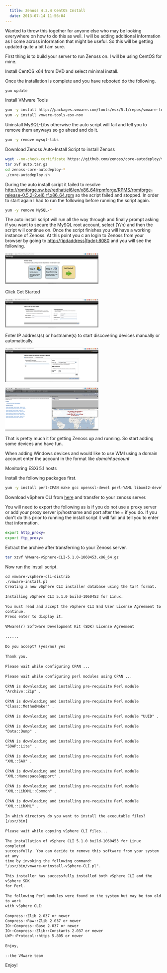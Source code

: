 ```yaml
---
  title: Zenoss 4.2.4 CentOS Install
  date: 2013-07-14 11:56:04
---
```


Wanted to throw this together for anyone else who may be looking
everywhere on how to do this as well. I will be adding additional
information as I come across information that might be useful. So this
will be getting updated quite a bit I am sure.

First thing is to build your server to run Zenoss on. I will be using
CentOS for mine.

Install CentOS x64 from DVD and select minimal install.

Once the installation is complete and you have rebooted do the
following.

```bash
yum update
```

Install VMware Tools

```bash
yum -y install http://packages.vmware.com/tools/esx/5.1/repos/vmware-tools-repo-RHEL6-9.0.0-2.x86_64.rpm
yum -y install vmware-tools-esx-nox
```

Uninstall MySQL-Libs otherwise the auto script will fail and tell you to
remove them anyways so go ahead and do it.

```bash
yum -y remove mysql-libs
```

Download Zenoss Auto-Install Script to install Zenoss

```bash
wget --no-check-certificate https://github.com/zenoss/core-autodeploy/tarball/4.2.4 -O auto.tar.gz
tar xvf auto.tar.gz
cd zenoss-core-autodeploy-*
./core-autodeploy.sh
```

During the auto install script it failed to resolve
<http://rpmforge.sw.be/redhat/el6/en/x86_64/rpmforge/RPMS/rpmforge-release-0.5.2-2.el6.rf.x86_64.rpm>
so the script failed and stopped. In order to start again I had to run
the following before running the script again.

```bash
yum -y remove MySQL-*
```

The auto install script will run all the way through and finally prompt
asking if you want to secure the MySQL root account, select (Y/n) and
then the script will continue on. Once the script finishes you will have
a working instance of Zenoss. At this point you c an login to Zenoss
from your browser by going to [http://{ipdaddress\|fqdn}:8080](http://{ipdaddress|fqdn}:8080)
and you will see the following.

![Screen Shot 2013-07-14 at 10.53.12 AM](../../assets/Screen-Shot-2013-07-14-at-10.53.12-AM-300x99.png)

Click Get Started

![Screen Shot 2013-07-14 at 10.59.51 AM](../../assets/Screen-Shot-2013-07-14-at-10.59.51-AM-300x92.png)

Enter IP address(s) or hostname(s) to start discovering devices manually
or automatically.

![Screen Shot 2013-07-14 at 11.03.35 AM](../../assets/Screen-Shot-2013-07-14-at-11.03.35-AM-300x110.png)

![Screen Shot 2013-07-14 at 11.06.51 AM](../../assets/Screen-Shot-2013-07-14-at-11.06.51-AM-300x138.png)

That is pretty much it for getting Zenoss up and running. So start
adding some devices and have fun.

When adding Windows devices and would like to use WMI using a domain
account enter the account in the format like _domain\\account_

Monitoring ESXi 5.1 hosts

Install the following packages first.

```bash
yum -y install perl-CPAN make gcc openssl-devel perl-YAML libxml2-devel libuuid-devel glibc.i686 zlib.i686 ncurses-libs.i686 libstdc++.i686 libxml2.i686
```

Download vSphere CLI from
[here](https://my.vmware.com/group/vmware/details?downloadGroup=VSP510-VCLI-51U1&productId=327 "https\://my.vmware.com/group/vmware/details?downloadGroup=VSP510-VCLI-51U1&productId=327")
and transfer to your zenoss server.

You will need to export the following as is if you do not use a proxy
server or add your proxy server ip/hostname and port after the = if you
do. If you don't do this prior to running the install script it will
fail and tell you to enter that information.

```bash
export http_proxy=
export ftp_proxy=
```

Extract the archive after transferring to your Zenoss server.

```bash
tar xzvf VMware-vSphere-CLI-5.1.0-1060453.x86_64.gz
```

Now run the install script.

```raw
cd vmware-vsphere-cli-distrib
./vmware-install.pl
Creating a new vSphere CLI installer database using the tar4 format.

Installing vSphere CLI 5.1.0 build-1060453 for Linux.

You must read and accept the vSphere CLI End User License Agreement to
continue.
Press enter to display it.

VMware(r) Software Development Kit (SDK) License Agreement

......

Do you accept? (yes/no) yes

Thank you.

Please wait while configuring CPAN ...

Please wait while configuring perl modules using CPAN ...

CPAN is downloading and installing pre-requisite Perl module "Archive::Zip" .

CPAN is downloading and installing pre-requisite Perl module
"Class::MethodMaker" .

CPAN is downloading and installing pre-requisite Perl module "UUID" .

CPAN is downloading and installing pre-requisite Perl module "Data::Dump" .

CPAN is downloading and installing pre-requisite Perl module "SOAP::Lite" .

CPAN is downloading and installing pre-requisite Perl module "XML::SAX" .

CPAN is downloading and installing pre-requisite Perl module
"XML::NamespaceSupport" .

CPAN is downloading and installing pre-requisite Perl module
"XML::LibXML::Common" .

CPAN is downloading and installing pre-requisite Perl module "XML::LibXML" .

In which directory do you want to install the executable files?
[/usr/bin]

Please wait while copying vSphere CLI files...

The installation of vSphere CLI 5.1.0 build-1060453 for Linux completed
successfully. You can decide to remove this software from your system at any
time by invoking the following command:
"/usr/bin/vmware-uninstall-vSphere-CLI.pl".

This installer has successfully installed both vSphere CLI and the vSphere SDK
for Perl.

The following Perl modules were found on the system but may be too old to work
with vSphere CLI:

Compress::Zlib 2.037 or newer
Compress::Raw::Zlib 2.037 or newer
IO::Compress::Base 2.037 or newer
IO::Compress::Zlib::Constants 2.037 or newer
LWP::Protocol::https 5.805 or newer

Enjoy,

--the VMware team
```

Enjoy!
